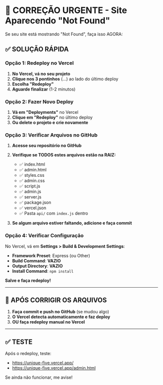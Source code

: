 # 🚨 CORREÇÃO URGENTE - Site Aparecendo "Not Found"

Se seu site está mostrando "Not Found", faça isso AGORA:

## ✅ SOLUÇÃO RÁPIDA

### Opção 1: Redeploy no Vercel

1. **No Vercel, vá no seu projeto**
2. **Clique nos 3 pontinhos** (...) ao lado do último deploy
3. **Escolha "Redeploy"**
4. **Aguarde finalizar** (1-2 minutos)

### Opção 2: Fazer Novo Deploy

1. **Vá em "Deployments"** no Vercel
2. **Clique em "Redeploy"** no último deploy
3. **Ou delete o projeto e crie novamente**

### Opção 3: Verificar Arquivos no GitHub

1. **Acesse seu repositório no GitHub**
2. **Verifique se TODOS estes arquivos estão na RAIZ:**
   - ✅ index.html
   - ✅ admin.html
   - ✅ styles.css
   - ✅ admin.css
   - ✅ script.js
   - ✅ admin.js
   - ✅ server.js
   - ✅ package.json
   - ✅ vercel.json
   - ✅ Pasta `api/` com `index.js` dentro

3. **Se algum arquivo estiver faltando, adicione e faça commit**

### Opção 4: Verificar Configuração

No Vercel, vá em **Settings > Build & Development Settings**:

- **Framework Preset**: Express (ou Other)
- **Build Command**: **VAZIO**
- **Output Directory**: **VAZIO**
- **Install Command**: `npm install`

**Salve e faça redeploy!**

---

## 🔄 APÓS CORRIGIR OS ARQUIVOS

1. **Faça commit e push no GitHub** (se mudou algo)
2. **O Vercel detecta automaticamente e faz deploy**
3. **OU faça redeploy manual no Vercel**

---

## ✅ TESTE

Após o redeploy, teste:
- https://unique-five.vercel.app/
- https://unique-five.vercel.app/admin.html

Se ainda não funcionar, me avise!

